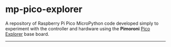 # mp-pico-explorer
A repository of Raspberry Pi Pico MicroPython code
developed simply to experiment with the controller and hardware
using the **Pimoroni** [Pico Explorer] base board.

---

[pico explorer]: https://shop.pimoroni.com/products/pico-explorer-base
